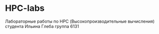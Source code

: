 # HPC-labs
Лабораторные работы по HPC (Высокопроизводительные вычисления) студента Ильина Глеба группа 6131
